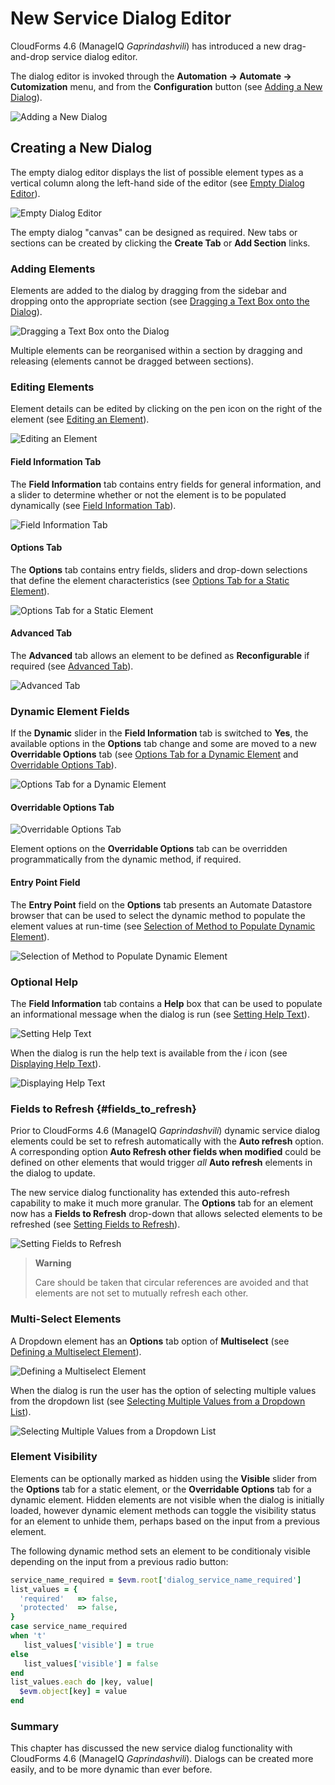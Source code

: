 # New Service Dialog Editor

CloudForms 4.6 (ManageIQ *Gaprindashvili*) has introduced a new drag-and-drop service dialog editor.

The dialog editor is invoked through the **Automation -> Automate -> Cutomization** menu, and from the **Configuration** button (see [Adding a New Dialog](#i1)).

![Adding a New Dialog](images/screenshot1.png)

## Creating a New Dialog

The empty dialog editor displays the list of possible element types as a vertical column along the left-hand side of the editor (see [Empty Dialog Editor](#i2)).

![Empty Dialog Editor](images/screenshot2.png)

The empty dialog "canvas" can be designed as required. New tabs or sections can be created by clicking the **Create Tab** or **Add Section** links. 

### Adding Elements

Elements are added to the dialog by dragging from the sidebar and dropping onto the appropriate section (see [Dragging a Text Box onto the Dialog](#i3)).

![Dragging a Text Box onto the Dialog](images/screenshot3c.png)

Multiple elements can be reorganised within a section by dragging and releasing (elements cannot be dragged between sections).

### Editing Elements

Element details can be edited by clicking on the pen icon on the right of the element (see [Editing an Element](#i4)).

![Editing an Element](images/screenshot4.png)

#### Field Information Tab

The **Field Information** tab contains entry fields for general information, and a slider to determine whether or not the element is to be populated dynamically (see [Field Information Tab](#i5)).

![Field Information Tab](images/screenshot5.png)

#### Options Tab

The **Options** tab contains entry fields, sliders and drop-down selections that define the element characteristics (see [Options Tab for a Static Element](#i6)).

![Options Tab for a Static Element](images/screenshot6.png)

#### Advanced Tab

The **Advanced** tab allows an element to be defined as **Reconfigurable** if required (see [Advanced Tab](#i7)).

![Advanced Tab](images/screenshot7.png)

### Dynamic Element Fields

If the **Dynamic** slider in the **Field Information** tab is switched to **Yes**, the available options in the **Options** tab change and some are moved to a new **Overridable Options** tab (see [Options Tab for a Dynamic Element](#i8) and [Overridable Options Tab](#i9)).

![Options Tab for a Dynamic Element](images/screenshot9.png)

#### Overridable Options Tab

![Overridable Options Tab](images/screenshot8.png)

Element options on the **Overridable Options** tab can be overridden programmatically from the dynamic method, if required.

#### Entry Point Field

The **Entry Point** field on the **Options** tab presents an Automate Datastore browser that can be used to select the dynamic method to populate the element values at run-time (see [Selection of Method to Populate Dynamic Element](#i10)).

![Selection of Method to Populate Dynamic Element](images/screenshot10.png)

### Optional Help

The **Field Information** tab contains a **Help** box that can be used to populate an informational message when the dialog is run (see [Setting Help Text](#i11)).

![Setting Help Text](images/screenshot11.png)

When the dialog is run the help text is available from the _i_ icon (see [Displaying Help Text](#i12)).

![Displaying Help Text](images/screenshot12.png)

### Fields to Refresh {#fields_to_refresh}

Prior to CloudForms 4.6 (ManageIQ *Gaprindashvili*) dynamic service dialog elements could be set to refresh automatically with the **Auto refresh** option. A corresponding option **Auto Refresh other fields when modified** could be defined on other elements that would trigger _all_ **Auto refresh** elements in the dialog to update.

The new service dialog functionality has extended this auto-refresh capability to make it much more granular. The **Options** tab for an element now has a **Fields to Refresh** drop-down that allows selected elements to be refreshed (see [Setting Fields to Refresh](#i13)).

![Setting Fields to Refresh](images/screenshot13.png)

> **Warning**
> 
> Care should be taken that circular references are avoided and that elements are not set to mutually refresh each other.

### Multi-Select Elements

A Dropdown element has an **Options** tab option of **Multiselect** (see [Defining a Multiselect Element](#i14)).

![Defining a Multiselect Element](images/screenshot14.png)

When the dialog is run the user has the option of selecting multiple values from the dropdown list (see [Selecting Multiple Values from a Dropdown List](#i14)).

![Selecting Multiple Values from a Dropdown List](images/screenshot15.png)

### Element Visibility

Elements can be optionally marked as hidden using the **Visible** slider from the **Options** tab for a static element, or the **Overridable Options** tab for a dynamic element. Hidden elements are not visible when the dialog is initially loaded, however dynamic element methods can toggle the visibility status for an element to unhide them, perhaps based on the input from a previous element.

The following dynamic method sets an element to be conditionaly visible depending on the input from a previous radio button:

``` ruby
service_name_required = $evm.root['dialog_service_name_required']
list_values = {
  'required'   => false,
  'protected'  => false,
}
case service_name_required
when 't'
   list_values['visible'] = true
else
   list_values['visible'] = false
end
list_values.each do |key, value|
  $evm.object[key] = value
end
```

### Summary

This chapter has discussed the new service dialog functionality with CloudForms 4.6 (ManageIQ *Gaprindashvili*). Dialogs can be created more easily, and to be more dynamic than ever before.
